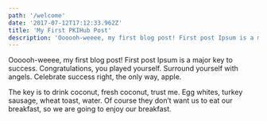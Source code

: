 ```yaml
---
path: '/welcome'
date: '2017-07-12T17:12:33.962Z'
title: 'My First PKIHub Post'
description: 'Oooooh-weeee, my first blog post! First post Ipsum is a major key to success. Congratulations..'
---
```


Oooooh-weeee, my first blog post!
First post Ipsum is a major key to success. Congratulations, you played yourself. Surround yourself with angels. Celebrate success right, the only way, apple.

The key is to drink coconut, fresh coconut, trust me. Egg whites, turkey sausage, wheat toast, water. Of course they don’t want us to eat our breakfast, so we are going to enjoy our breakfast.
